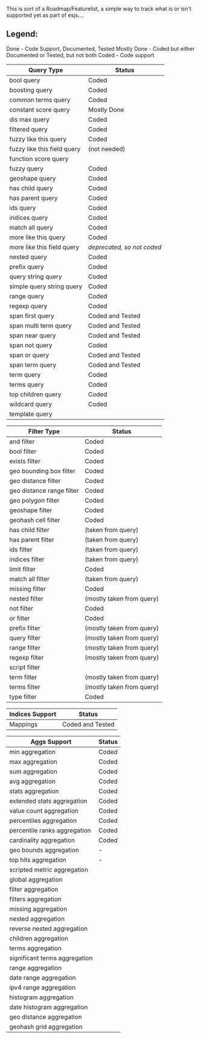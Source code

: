 This is sort of a Roadmap/Featurelist, a simple way to track what is or isn't supported
yet as part of esjs....

Legend:
------
Done - Code Support, Documented, Tested
Mostly Done - Coded but either Documented or Tested, but not both
Coded - Code support



Query Type                    | Status
------------------------------|-----------
bool query                    | Coded
boosting query                | Coded
common terms query            | Coded
constant score query          | Mostly Done
dis max query                 | Coded
filtered query                | Coded
fuzzy like this query         | Coded
fuzzy like this field query   | (not needed)
function score query          |
fuzzy query                   | Coded
geoshape query                | Coded
has child query               | Coded
has parent query              | Coded
ids query                     | Coded
indices query                 | Coded
match all query               | Coded
more like this query          | Coded
more like this field query    | *deprecated, so not coded*
nested query                  | Coded
prefix query                  | Coded
query string query            | Coded
simple query string query     | Coded
range query                   | Coded
regexp query                  | Coded
span first query              | Coded and Tested
span multi term query         | Coded and Tested
span near query               | Coded and Tested
span not query                | Coded
span or query                 | Coded and Tested
span term query               | Coded and Tested
term query                    | Coded
terms query                   | Coded
top children query            | Coded
wildcard query                | Coded
template query                |


Filter Type                   | Status
------------------------------|----------
and filter                    | Coded
bool filter                   | Coded
exists filter                 | Coded
geo bounding box filter       | Coded
geo distance filter           | Coded
geo distance range filter     | Coded
geo polygon filter            | Coded
geoshape filter               | Coded
geohash cell filter           | Coded
has child filter              | (taken from query)
has parent filter             | (taken from query)
ids filter                    | (taken from query)
indices filter                | (taken from query)
limit filter                  | Coded
match all filter              | (taken from query)
missing filter                | Coded
nested filter                 | (mostly taken from query)
not filter                    | Coded
or filter                     | Coded
prefix filter                 | (mostly taken from query)
query filter                  | (mostly taken from query)
range filter                  | (mostly taken from query)
regexp filter                 | (mostly taken from query)
script filter                 |
term filter                   | (mostly taken from query)
terms filter                  | (mostly taken from query)
type filter                   | Coded



Indices Support               | Status
------------------------------|----------
Mappings                      | Coded and Tested


Aggs Support                  | Status
------------------------------|----------
min aggregation               | Coded
max aggregation               | Coded
sum aggregation               | Coded
avg aggregation               | Coded
stats aggregation             | Coded
extended stats aggregation    | Coded
value count aggregation       | Coded
percentiles aggregation       | Coded
percentile ranks aggregation  | Coded
cardinality aggregation       | Coded
geo bounds aggregation        |  - 
top hits aggregation          |  - 
scripted metric aggregation   | 
global aggregation            |
filter aggregation            |
filters aggregation           |
missing aggregation           |
nested aggregation            |
reverse nested aggregation    |
children aggregation          |
terms aggregation             |
significant terms aggregation |
range aggregation             |
date range aggregation        |
ipv4 range aggregation        |
histogram aggregation         |
date histogram aggregation    |
geo distance aggregation      |
geohash grid aggregation      |